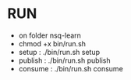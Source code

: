 # RUN
  - on folder nsq-learn
  - chmod +x bin/run.sh
  - setup : ./bin/run.sh setup
  - publish : ./bin/run.sh publish
  - consume : ./bin/run.sh consume
